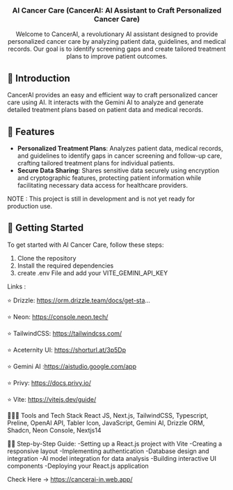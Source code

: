   <h3 align="center">AI Cancer Care (CancerAI: AI Assistant to Craft Personalized Cancer Care)</h3>
  <div align="center">
    Welcome to CancerAI, a revolutionary AI assistant designed to provide personalized cancer care by analyzing patient data, guidelines, and medical records. Our goal is to identify screening gaps and create tailored treatment plans to improve patient outcomes.
  </div>


## 🤖 Introduction

CancerAI provides an easy and efficient way to craft personalized cancer care using AI. It interacts with the Gemini AI to analyze and generate detailed treatment plans based on patient data and medical records.

## 🔋 Features

- **Personalized Treatment Plans**: Analyzes patient data, medical records, and guidelines to identify gaps in cancer screening and follow-up care, crafting tailored treatment plans for individual patients.
- **Secure Data Sharing**: Shares sensitive data securely using encryption and cryptographic features, protecting patient information while facilitating necessary data access for healthcare providers.

NOTE : This project is still in development and is not yet ready for production use.
## 🚀 Getting Started
To get started with AI Cancer Care, follow these steps:
1. Clone the repository
2. Install the required dependencies
3. create .env File and add your VITE_GEMINI_API_KEY

Links :

⭐ Drizzle: https://orm.drizzle.team/docs/get-sta...

⭐ Neon: https://console.neon.tech/

⭐ TailwindCSS: https://tailwindcss.com/

⭐ Aceternity UI: https://shorturl.at/3p5Dp

⭐ Gemini AI :https://aistudio.google.com/app

⭐ Privy: https://docs.privy.io/

⭐ Vite: https://vitejs.dev/guide/


👨🏽‍💻 Tools and Tech Stack
React JS, Next.js, TailwindCSS, Typescript, Preline, OpenAI API, Tabler Icon, JavaScript, Gemini AI, Drizzle ORM, Shadcn, Neon Console, Nextjs14


👨‍💻 Step-by-Step Guide:
-Setting up a React.js project with Vite
-Creating a responsive layout
-Implementing authentication
-Database design and integration
-AI model integration for data analysis
-Building interactive UI components
-Deploying your React.js application

Check Here -> https://cancerai-in.web.app/
